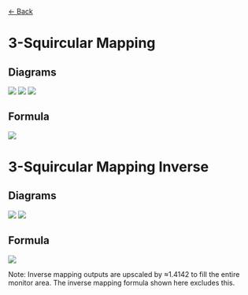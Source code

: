 [<- Back](https://github.com/Kuuuube/Circular_Area/blob/main/wiki/mappings_index.md)

# 3-Squircular Mapping

## Diagrams
![](https://raw.githubusercontent.com/Kuuuube/Circular_Area/main/wiki/images/mappings/square_3_squircular_mapping_circle_grid_thick_checkerboard.png)
![](https://raw.githubusercontent.com/Kuuuube/Circular_Area/main/wiki/images/mappings/square_3_squircular_mapping_square_grid_thick_checkerboard.png)
![](https://raw.githubusercontent.com/Kuuuube/Circular_Area/main/wiki/images/mappings/square_3_squircular_mapping_dot_grid_circle_rgb_gradient_circle.png)

## Formula
![](https://raw.githubusercontent.com/Kuuuube/Circular_Area/main/wiki/images/formulas/3_squircular_mapping_formula.png)




# 3-Squircular Mapping Inverse

## Diagrams
![](https://raw.githubusercontent.com/Kuuuube/Circular_Area/main/wiki/images/mappings/circle_3_squircular_mapping_square_grid_circle_thick_checkerboard.png)
![](https://raw.githubusercontent.com/Kuuuube/Circular_Area/main/wiki/images/mappings/circle_3_squircular_mapping_dot_grid_square_rgb_gradient.png)

## Formula
![](https://raw.githubusercontent.com/Kuuuube/Circular_Area/main/wiki/images/formulas/3_squircular_mapping_inverse_formula.png)

Note: Inverse mapping outputs are upscaled by ≈1.4142 to fill the entire monitor area. The inverse mapping formula shown here excludes this.